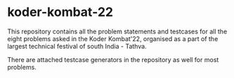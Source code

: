 # koder-kombat-22
This repository contains all the problem statements and testcases for all the eight problems asked in the Koder Kombat'22, organised as a part of the largest technical festival of south India - Tathva.

There are attached testcase generators in the repository as well for most problems.
